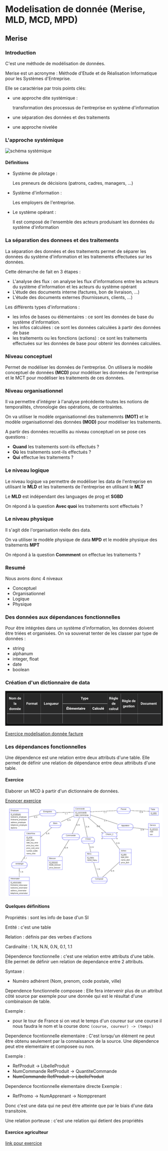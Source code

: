 # Modelisation de donnée (Merise, MLD, MCD, MPD)

## Merise
### Introduction

C'est une méthode de modélisation de données.

Merise est un acronyme : Méthode d'Etude et de Réalisation Informatique pour les Systèmes d'Entreprise. 

Elle se caractérise par trois points clés:
  - une approche dite systémique :

    transformation des processus de l'entreprise en système d'information 

  - une séparation des données et des traitements
  - une approche nivelée

### L'approche systémique

![schéma systémique](./img/modelisation/syst%C3%A9mique.png)

#### Définitions
 - Système de pilotage :

    Les preneurs de décisions (patrons, cadres, managers, ...)

 - Système d'information :

    Les employers de l'entreprise.

 - Le système opérant :
    
    Il est composé de l'ensemble des acteurs produisant les données du système d'information


### La séparation des donnees et des traitements

La séparation des données et des traitements permet de séparer les données du système d'information et les traitements effectuées sur les données. 

Cette démarche de fait en 3 étapes :
- L'analyse des flux : on analyse les flux d'informations entre les acteurs du système d'information et les acteurs du système opérant
- L'étude des documents interne (factures, bon de livraison, ...)
- L'étude des documents externes (fournisseurs, clients, ...)

Les différents types d'informations :
- les infos de bases ou élémentaires : ce sont les données de base du système d'information. 
- les infos calculées : ce sont les données calculées à partir des données de base
- les traitements ou les fonctions (actions) : ce sont les traitements effectuées sur les données de base pour obtenir les données calculées. 

### Niveau conceptuel
Permet de modéliser les données de l'entreprise. 
On utilisera le modèle conceptuel de données **(MCD)** pour modéliser les données de l'entreprise et le MCT pour modéliser les traitements de ces données.

### Niveau organisationnel
Il va permettre d'intégrer à l'analyse précédente toutes les notions de temporalités, chronologie des opérations, de contraintes. 

On va utiliser le modèle organisationnel des traitememnts **(MOT)** et le modèle organisationnel des données **(MOD)** pour modéliser les traitements.

A partir des données recueillis au niveau conceptuel on se pose ces questions : 
- **Quand** les traitements sont-ils effectués ? 
- **Où** les traitements sont-ils effectués ? 
- **Qui** effectue les traitements ?

### Le niveau logique

Le niveau logique va permettre de modéliser les data de l'entreprise en utilisant le **MLD** et les traitements de l'entreprise en utilisant le **MLT**

Le **MLD** est indépendant des languages de prog et **SGBD**

On répond à la question **Avec quoi** les traitements sont effectués ?

### Le niveau physique

Il s'agit dde l'organisation réelle des data. 

On va utiliser le modèle physique de data **MPD** et le modèle physique des traitements **MPT**

On répond à la question **Commment** on effectue les traitements ?

### **Resumé**
Nous avons donc 4 niveaux
- Conceptuel
- Organisationnel
- Logique
- Physique

### Des données aux dépendances fonctionnelles

Pour être intégrées dans un système d'information, les données doivent être triées et organisées. On va souvenat tenter de les classer par type de données :
- string
- alphanum
- integer, float
- date
- boolean

### Création d'un dictionnaire de data
![dico data](./img/modelisation/dico_data.png)

[Exercice modelisation donnée facture](./Exercice/dictionnaire_data.md)

### Les dépendances fonctionnelles

Une dépendence est une relation entre deux attributs d'une table. Elle permet de définir une relation de dépendance entre deux attriibuts d'une table. 

#### Exercice
Elaborer un MCD à partir d'un dictionnaire de données.
 
[Enoncer exercice](./Exercice/image-14.png)
![modélisation exercice](./img/modelisation/Exercice/restaurant.jpg)

#### Quelques définitions 
Propriétés : sont les info de base d'un SI

Entité : c'est une table

Relation : définis par des verbes d'actions  

Cardinalité : 1.N, N.N, 0.N, 0.1, 1.1

Dépendence fonctionnelle : c'est une relation entre 
 attributs d'une table. Elle permet de définir uen relation de dependance entre 2 attributs.

  Syntaxe :
  - Numéro adhérent (Nom, prenom, code postale, ville)

Dependence fonctionnelle composee : Elle fera intervenir plus de un attribut côté source par exemple pour une donnée qui est le résultat d'une combinaison de table. 

  Exemple : 
  - pour le tour de France si on veut le temps d'un coureur sur une course il nous faudra le nom et la course donc `(course, coureur) -> (temps)`

Dependence focntionnelle elementaire : C'est lorsqu'un élément ne peut être obtenu seulement par la connaissance de la source. Une dépendence peut etre elementaire et composee ou non. 

Exemple :
  - RefProduit -> LibelleProduit
  - NumCommande RefProduit -> QuantiteCommande
  - <strike>NumCommande RefProduit -> LibelleProduit</strike>

Dependence focntionnelle elementaire directe
Exemple :
  - RefPromo -> NumApprenant -> Nompprenant

Donc c'est une data qui ne peut être atteinte que par le biais d'une data transitoire. 

Une relation porteuse : c'est une relation qui detient des propriétés

#### Exercice agriculteur

[link pour exercice](./Exercice/exercice_agriculteur.md)